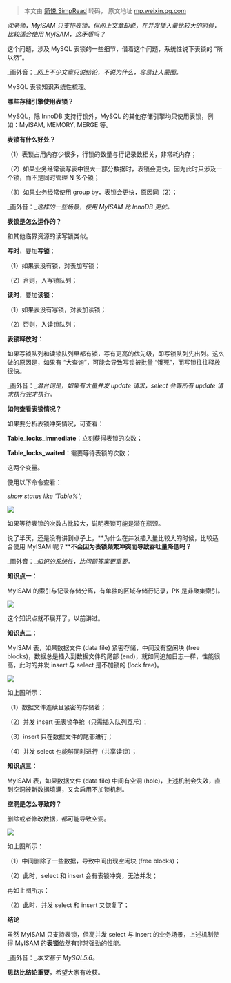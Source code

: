 > 本文由 [简悦 SimpRead](http://ksria.com/simpread/) 转码， 原文地址 [mp.weixin.qq.com](https://mp.weixin.qq.com/s?__biz=MjM5ODYxMDA5OQ==&mid=2651971236&idx=1&sn=500b386e58b7ca717fb20999323d59dc&chksm=bd2d6b788a5ae26e05d6f6b3eed372ef46fe0c51f9794b5ef10b0077aa5938401c92fab9c7d9&mpshare=1&scene=1&srcid=0927N4nB1LeU7MiSBeykNMQu&sharer_sharetime=1664219337241&sharer_shareid=8a467675e94cd5b11b6640b7770d6cc6#rd)

_沈老师，MyISAM 只支持表锁，但网上文章却说，在并发插入量比较大的时候，比较适合使用 MyISAM，这矛盾吗？_

这个问题，涉及 MySQL 表锁的一些细节，借着这个问题，系统性说下表锁的 “所以然”。

_画外音：__网上不少文章只说结论，不说为什么，容易让人蒙圈。_

MySQL 表锁知识系统性梳理。

**哪些存储引擎使用表锁？**

MySQL，除 InnoDB 支持行锁外，MySQL 的其他存储引擎均只使用表锁，例如：MyISAM, MEMORY, MERGE 等。

**表锁有什么好处？**

（1）表锁占用内存少很多，行锁的数量与行记录数相关，非常耗内存；

（2）如果业务经常读写表中很大一部分数据时，表锁会更快，因为此时只涉及一个锁，而不是同时管理 N 多个锁；

（3）如果业务经常使用 group by，表锁会更快，原因同（2）；

_画外音：__这样的一些场景，使用 MyISAM 比 InnoDB 更优。_

**表锁是怎么运作的？**

和其他临界资源的读写锁类似。

**写时**，要加**写锁**：

（1）如果表没有锁，对表加写锁；

（2）否则，入写锁队列；

**读时**，要加**读锁**：

（1）如果表没有写锁，对表加读锁；

（2）否则，入读锁队列；

**表锁释放时**：

如果写锁队列和读锁队列里都有锁，写有更高的优先级，即写锁队列先出列。这么做的原因是，如果有 “大查询”，可能会导致写锁被批量 “饿死”，而写锁往往释放很快。

_画外音：__潜台词是，如果有大量并发 update 请求，select 会等所有 update 请求执行完才执行。_

**如何查看表锁情况？**

如果要分析表锁冲突情况，可查看：

**Table_locks_immediate**：立刻获得表锁的次数；

**Table_locks_waited**：需要等待表锁的次数；

这两个变量。

使用以下命令查看：

_show status like 'Table%';_

![](https://mmbiz.qpic.cn/mmbiz_png/YrezxckhYOzpHrW6ylDbDraQNIoc3Gr1KEicwWbcFiaEsVnzgtuaicAPUiavlU7dp72VYhLDGzicRj2NsDfKg4fHssA/640?wx_fmt=png)

如果等待表锁的次数占比较大，说明表锁可能是潜在瓶颈。

说了半天，还是没有讲到点子上，**为什么在并发插入量比较大的时候，比较适合使用 MyISAM 呢？****不会因为表锁频繁冲突而导致吞吐量降低吗？**

_画外音：__知识的系统性，比问题答案更重要。_

**知识点一：**

MyISAM 的索引与记录存储分离，有单独的区域存储行记录，PK 是非聚集索引。

![](https://mmbiz.qpic.cn/mmbiz_png/YrezxckhYOzpHrW6ylDbDraQNIoc3Gr18T5cuw9humutM6eq6UVNPpy8wInlWbuhehB8pkZ2BGhjAhF18Cbg5w/640?wx_fmt=png)

这个知识点就不展开了，以前讲过。

**知识点二：**

MyISAM 表，如果数据文件 (data file) 紧密存储，中间没有空闲块 (free blocks)，数据总是插入到数据文件的尾部 (end)，就如同追加日志一样，性能很高，此时的并发 insert 与 select 是不加锁的 (lock free)。

![](https://mmbiz.qpic.cn/mmbiz_png/YrezxckhYOzpHrW6ylDbDraQNIoc3Gr1YHB4SQiaiblhCC2wDGNFN10J3cDaMVuTib00loulXDdKv3I0lBJa0Whow/640?wx_fmt=png)

如上图所示：

（1）数据文件连续且紧密的存储着；

（2）并发 insert 无表锁争抢（只需插入队列互斥）；

（3）insert 只在数据文件的尾部进行；

（4）并发 select 也能够同时进行（共享读锁）；

**知识点三：**

MyISAM 表，如果数据文件 (data file) 中间有空洞 (hole)，上述机制会失效，直到空洞被新数据填满，又会启用不加锁机制。

**空洞是怎么导致的？**

删除或者修改数据，都可能导致空洞。

![](https://mmbiz.qpic.cn/mmbiz_png/YrezxckhYOzpHrW6ylDbDraQNIoc3Gr1BrqM3HkvpXicNQQh2YZ16x0btxicn2QiatJHib6TvIKUxekh6icl5qOyknA/640?wx_fmt=png)

如上图所示：

（1）中间删除了一些数据，导致中间出现空闲块 (free blocks)；

（2）此时，select 和 insert 会有表锁冲突，无法并发；

再如上图所示：

（2）此时，并发 select 和 insert 又恢复了；

**结论**

虽然 MyISAM 只支持表锁，但高并发 select 与 insert 的业务场景，上述机制使得 MyISAM 的**表锁**依然有非常强劲的性能。

_画外音：__本文基于 MySQL5.6。_

**思路比结论重要**，希望大家有收获。